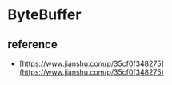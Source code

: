 # ByteBuffer

## reference

- [https://www.jianshu.com/p/35cf0f348275](https://www.jianshu.com/p/35cf0f348275)
